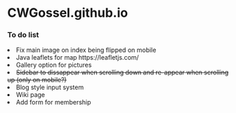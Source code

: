 # CWGossel.github.io
<h3>To do list</h3>
<li>Fix main image on index being flipped on mobile </li>
<li>Java leaflets for map https://leafletjs.com/</li>
<li>Gallery option for pictures</li>
<li><s>Sidebar to dissappear when scrolling down and re-appear when scrolling up (only on mobile?)</s></li>
<li>Blog style input system</li>
<li>Wiki page</li>
<li>Add form for membership</li>
